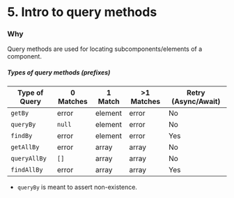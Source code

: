 # 5. Intro to query methods

### Why

Query methods are used for locating subcomponents/elements of a component.

##### Types of query methods (prefixes)
| Type of Query | 0 Matches | 1 Match | &gt;1 Matches | Retry (Async/Await) |
| ------------- | --------- | ------- | ------------- | ------------------- |
| `getBy`       | error     | element | error         | No                  |
| `queryBy`     | `null`    | element | error         | No                  |
| `findBy`      | error     | element | error         | Yes                 |
| `getAllBy`    | error     | array   | array         | No                  |
| `queryAllBy`  | `[]`      | array   | array         | No                  |
| `findAllBy`   | error     | array   | array         | Yes                 |
- `queryBy` is meant to assert non-existence.